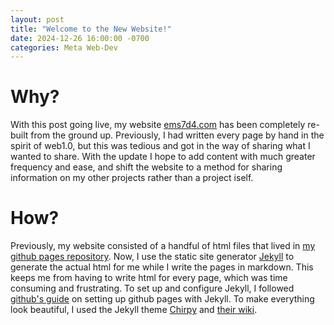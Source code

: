 ```yaml
---
layout: post
title: "Welcome to the New Website!"
date: 2024-12-26 16:00:00 -0700
categories: Meta Web-Dev
---
```


# Why?  

With this post going live, my website [ems7d4.com](https://ems7d4.com) has been completely re-built from the ground up.  Previously, I had written every page by hand in the spirit of web1.0, but this was tedious and got in the way of sharing what I wanted to share.  With the update I hope to add content with much greater frequency and ease, and shift the website to a method for sharing information on my other projects rather than a project iself.

# How?
Previously, my website consisted of a handful of html files that lived in [my github pages repository](https://github.com/flowersin/flowersin.github.io).
Now, I use the static site generator [Jekyll](https://jekyllrb.com/) to generate the actual html for me while I write the pages in markdown.  This keeps me from having to write html for every page, which was time consuming and frustrating.
To set up and configure Jekyll, I followed [github's guide](https://docs.github.com/en/pages/setting-up-a-github-pages-site-with-jekyll/about-github-pages-and-jekyll) on setting up github pages with Jekyll.
To make everything look beautiful, I used the Jekyll theme [Chirpy](https://github.com/cotes2020/jekyll-theme-chirpy) and [their wiki](https://chirpy.cotes.page/posts/getting-started/).


